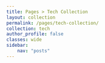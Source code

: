 ```yaml
---
title: Pages > Tech Collection
layout: collection
permalink: /pages/tech-collection/
collection: tech
author_profile: false
classes: wide
sidebar:
    nav: "posts"
---
```

